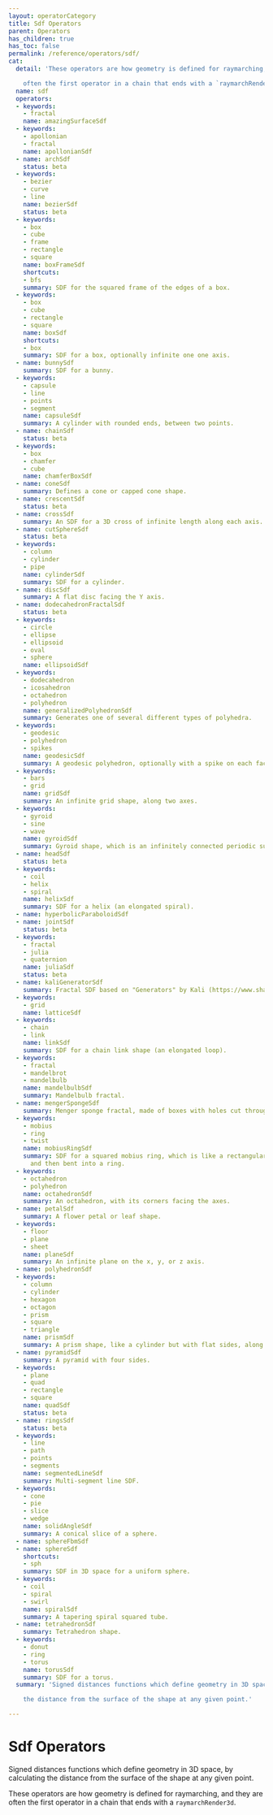 ```yaml
---
layout: operatorCategory
title: Sdf Operators
parent: Operators
has_children: true
has_toc: false
permalink: /reference/operators/sdf/
cat:
  detail: 'These operators are how geometry is defined for raymarching, and they are

    often the first operator in a chain that ends with a `raymarchRender3d`.'
  name: sdf
  operators:
  - keywords:
    - fractal
    name: amazingSurfaceSdf
  - keywords:
    - apollonian
    - fractal
    name: apollonianSdf
  - name: archSdf
    status: beta
  - keywords:
    - bezier
    - curve
    - line
    name: bezierSdf
    status: beta
  - keywords:
    - box
    - cube
    - frame
    - rectangle
    - square
    name: boxFrameSdf
    shortcuts:
    - bfs
    summary: SDF for the squared frame of the edges of a box.
  - keywords:
    - box
    - cube
    - rectangle
    - square
    name: boxSdf
    shortcuts:
    - box
    summary: SDF for a box, optionally infinite one one axis.
  - name: bunnySdf
    summary: SDF for a bunny.
  - keywords:
    - capsule
    - line
    - points
    - segment
    name: capsuleSdf
    summary: A cylinder with rounded ends, between two points.
  - name: chainSdf
    status: beta
  - keywords:
    - box
    - chamfer
    - cube
    name: chamferBoxSdf
  - name: coneSdf
    summary: Defines a cone or capped cone shape.
  - name: crescentSdf
    status: beta
  - name: crossSdf
    summary: An SDF for a 3D cross of infinite length along each axis.
  - name: cutSphereSdf
    status: beta
  - keywords:
    - column
    - cylinder
    - pipe
    name: cylinderSdf
    summary: SDF for a cylinder.
  - name: discSdf
    summary: A flat disc facing the Y axis.
  - name: dodecahedronFractalSdf
    status: beta
  - keywords:
    - circle
    - ellipse
    - ellipsoid
    - oval
    - sphere
    name: ellipsoidSdf
  - keywords:
    - dodecahedron
    - icosahedron
    - octahedron
    - polyhedron
    name: generalizedPolyhedronSdf
    summary: Generates one of several different types of polyhedra.
  - keywords:
    - geodesic
    - polyhedron
    - spikes
    name: geodesicSdf
    summary: A geodesic polyhedron, optionally with a spike on each face.
  - keywords:
    - bars
    - grid
    name: gridSdf
    summary: An infinite grid shape, along two axes.
  - keywords:
    - gyroid
    - sine
    - wave
    name: gyroidSdf
    summary: Gyroid shape, which is an infinitely connected periodic surface.
  - name: headSdf
    status: beta
  - keywords:
    - coil
    - helix
    - spiral
    name: helixSdf
    summary: SDF for a helix (an elongated spiral).
  - name: hyperbolicParaboloidSdf
  - name: jointSdf
    status: beta
  - keywords:
    - fractal
    - julia
    - quaternion
    name: juliaSdf
    status: beta
  - name: kaliGeneratorSdf
    summary: Fractal SDF based on "Generators" by Kali (https://www.shadertoy.com/view/Xtf3Rn).
  - keywords:
    - grid
    name: latticeSdf
  - keywords:
    - chain
    - link
    name: linkSdf
    summary: SDF for a chain link shape (an elongated loop).
  - keywords:
    - fractal
    - mandelbrot
    - mandelbulb
    name: mandelbulbSdf
    summary: Mandelbulb fractal.
  - name: mengerSpongeSdf
    summary: Menger sponge fractal, made of boxes with holes cut through each axis.
  - keywords:
    - mobius
    - ring
    - twist
    name: mobiusRingSdf
    summary: SDF for a squared mobius ring, which is like a rectangular bar twisted
      and then bent into a ring.
  - keywords:
    - octahedron
    - polyhedron
    name: octahedronSdf
    summary: An octahedron, with its corners facing the axes.
  - name: petalSdf
    summary: A flower petal or leaf shape.
  - keywords:
    - floor
    - plane
    - sheet
    name: planeSdf
    summary: An infinite plane on the x, y, or z axis.
  - name: polyhedronSdf
  - keywords:
    - column
    - cylinder
    - hexagon
    - octagon
    - prism
    - square
    - triangle
    name: prismSdf
    summary: A prism shape, like a cylinder but with flat sides, along the z axis.
  - name: pyramidSdf
    summary: A pyramid with four sides.
  - keywords:
    - plane
    - quad
    - rectangle
    - square
    name: quadSdf
    status: beta
  - name: ringsSdf
    status: beta
  - keywords:
    - line
    - path
    - points
    - segments
    name: segmentedLineSdf
    summary: Multi-segment line SDF.
  - keywords:
    - cone
    - pie
    - slice
    - wedge
    name: solidAngleSdf
    summary: A conical slice of a sphere.
  - name: sphereFbmSdf
  - name: sphereSdf
    shortcuts:
    - sph
    summary: SDF in 3D space for a uniform sphere.
  - keywords:
    - coil
    - spiral
    - swirl
    name: spiralSdf
    summary: A tapering spiral squared tube.
  - name: tetrahedronSdf
    summary: Tetrahedron shape.
  - keywords:
    - donut
    - ring
    - torus
    name: torusSdf
    summary: SDF for a torus.
  summary: 'Signed distances functions which define geometry in 3D space, by calculating

    the distance from the surface of the shape at any given point.'

---
```


# Sdf Operators

Signed distances functions which define geometry in 3D space, by calculating
the distance from the surface of the shape at any given point.

These operators are how geometry is defined for raymarching, and they are
often the first operator in a chain that ends with a `raymarchRender3d`.
